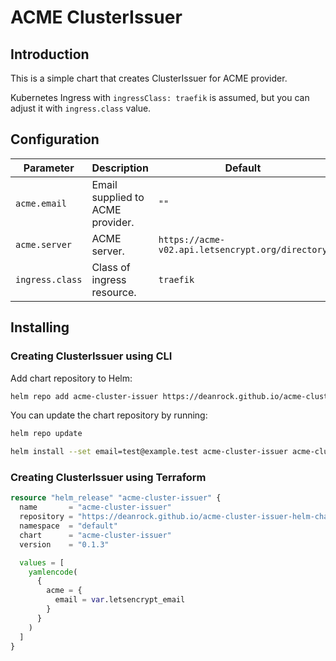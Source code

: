 # ACME ClusterIssuer

## Introduction

This is a simple chart that creates ClusterIssuer for ACME provider.

Kubernetes Ingress with `ingressClass: traefik` is assumed, but you can adjust it with `ingress.class` value.

## Configuration

| Parameter          | Description          | Default                                                   |
| --------------- | -------------------------------- | ------------------------------------------------ |
| `acme.email`    | Email supplied to ACME provider. | `""`                                             |
| `acme.server`   | ACME server.                     | `https://acme-v02.api.letsencrypt.org/directory` |
| `ingress.class` | Class of ingress resource.       | `traefik`                                        |

## Installing

### Creating ClusterIssuer using CLI

Add chart repository to Helm:

```bash
helm repo add acme-cluster-issuer https://deanrock.github.io/acme-cluster-issuer-helm-chart/
```

You can update the chart repository by running:

```bash
helm repo update
```

```bash
helm install --set email=test@example.test acme-cluster-issuer acme-cluster-issuer/acme-cluster-issuer
```

### Creating ClusterIssuer using Terraform

```terraform
resource "helm_release" "acme-cluster-issuer" {
  name       = "acme-cluster-issuer"
  repository = "https://deanrock.github.io/acme-cluster-issuer-helm-chart/"
  namespace  = "default"
  chart      = "acme-cluster-issuer"
  version    = "0.1.3"

  values = [
    yamlencode(
      {
        acme = {
          email = var.letsencrypt_email
        }
      }
    )
  ]
}
```
